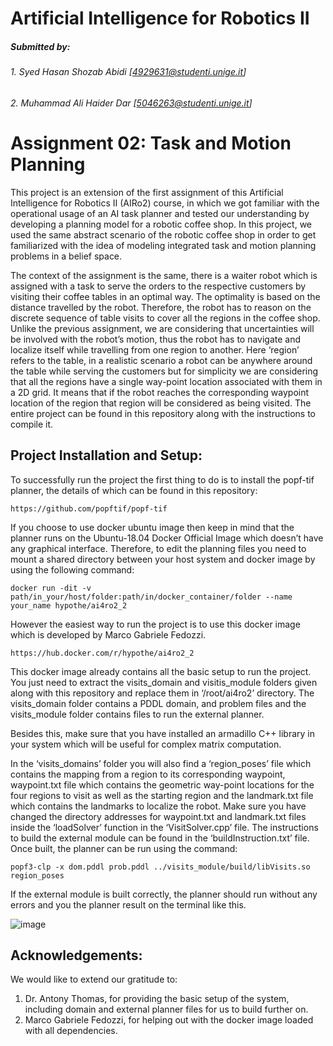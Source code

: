 # Artificial Intelligence for Robotics II
##### Submitted by: 
###### 1. *Syed Hasan Shozab Abidi [4929631@studenti.unige.it]*
###### 2. *Muhammad Ali Haider Dar [5046263@studenti.unige.it]*

# Assignment 02: Task and Motion Planning

This project is an extension of the first assignment of this Artificial Intelligence for Robotics II (AIRo2) course, in which we got familiar with the operational usage of an AI task planner and tested our understanding by developing a planning model for a robotic coffee shop. In this project, we used the same abstract scenario of the robotic coffee shop in order to get familiarized with the idea of modeling integrated task and motion planning problems in a belief space.

The context of the assignment is the same, there is a waiter robot which is assigned with a task to serve the orders to the respective customers by visiting their coffee tables in an optimal way. The optimality is based on the distance travelled by the robot. Therefore, the robot has to reason on the discrete sequence of table visits to cover all the regions in the coffee shop. Unlike the previous assignment, we are considering that uncertainties will be involved with the robot’s motion, thus the robot has to navigate and localize itself while travelling from one region to another. Here ‘region’ refers to the table, in a realistic scenario a robot can be anywhere around the table while serving the customers but for simplicity we are considering that all the regions have a single way-point location associated with them in a 2D grid. It means that if the robot reaches the corresponding waypoint location of the region that region will be considered as being visited. The entire project can be found in this repository along with the instructions to compile it.

## Project Installation and Setup:

To successfully run the project the first thing to do is to install the popf-tif planner, the details of which can be found in this repository: 
```
https://github.com/popftif/popf-tif
```
If you choose to use docker ubuntu image then keep in mind that the planner runs on the Ubuntu-18.04 Docker Official Image which doesn’t have any graphical interface. Therefore, to edit the planning files you need to mount a shared directory between your host system and docker image by using the following command:
```
docker run -dit -v path/in_your/host/folder:path/in/docker_container/folder --name your_name hypothe/ai4ro2_2
```
However the easiest way to run the project is to use this docker image which is developed by Marco Gabriele Fedozzi.
```
https://hub.docker.com/r/hypothe/ai4ro2_2
```
This docker image already contains all the basic setup to run the project. You just need to extract the visits_domain and visitis_module folders given along with this repository and replace them in ‘/root/ai4ro2’ directory. The visits_domain folder contains a PDDL domain, and problem files and the visits_module folder contains files to run the external planner. 

Besides this, make sure that you have installed an armadillo C++ library in your system which will be useful for complex matrix computation. 

In the ‘visits_domains’ folder you will also find a ‘region_poses’ file which contains the mapping from a region to its corresponding waypoint, waypoint.txt file which contains the geometric way-point locations for the four regions to visit as well as the starting region and the landmark.txt file which contains the landmarks to localize the robot. Make sure you have changed the directory addresses for waypoint.txt and landmark.txt files inside the ‘loadSolver’ function in the ‘VisitSolver.cpp’ file. The instructions to build the external module can be found in the ‘buildInstruction.txt’ file. Once built, the planner can be run using the command:
```
popf3-clp -x dom.pddl prob.pddl ../visits_module/build/libVisits.so region_poses
```
If the external module is built correctly, the planner should run without any errors and you the planner result on the terminal like this. 

![image](https://user-images.githubusercontent.com/61094879/130298228-e1e0d32a-8c56-4215-9ae9-1eff2e5adf00.png)

## Acknowledgements:

We would like to extend our gratitude to:
1. Dr. Antony Thomas, for providing the basic setup of the system, including domain and external planner files for us to build further on.
2. Marco Gabriele Fedozzi, for helping out with the docker image loaded with all dependencies.






